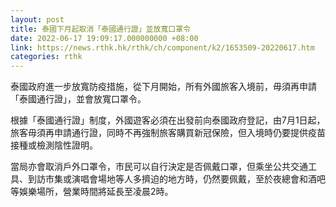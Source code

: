 ```yaml
---
layout: post
title: 泰國下月起取消「泰國通行證」並放寬口罩令
date: 2022-06-17 19:09:17.000000000 +08:00
link: https://news.rthk.hk/rthk/ch/component/k2/1653509-20220617.htm
categories: rthk
---
```


泰國政府進一步放寬防疫措施，從下月開始，所有外國旅客入境前，毋須再申請「泰國通行證」，並會放寬口罩令。

根據「泰國通行證」制度，外國遊客必須在出發前向泰國政府登記，由7月1日起，旅客毋須再申請通行證，同時不再強制旅客購買新冠保險，但入境時仍要提供疫苗接種或檢測陰性證明。

當局亦會取消戶外口罩令，市民可以自行決定是否佩戴口罩，但乘坐公共交通工具、到訪市集或演唱會場地等人多擠迫的地方時，仍然要佩戴，至於夜總會和酒吧等娛樂場所，營業時間將延長至凌晨2時。
